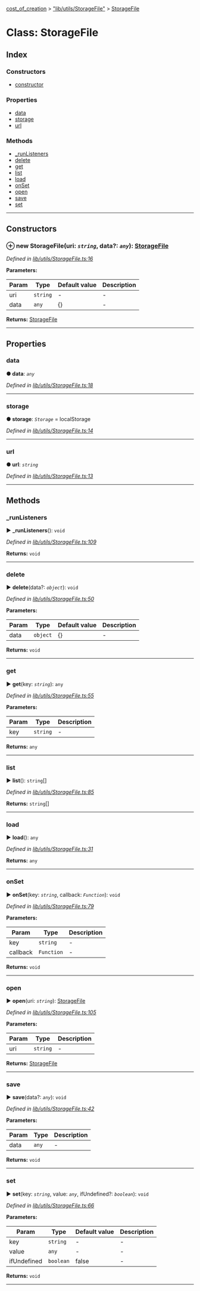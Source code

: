 [cost_of_creation](../README.md) > ["lib/utils/StorageFile"](../modules/_lib_utils_storagefile_.md) > [StorageFile](../classes/_lib_utils_storagefile_.storagefile.md)



# Class: StorageFile

## Index

### Constructors

* [constructor](_lib_utils_storagefile_.storagefile.md#constructor)


### Properties

* [data](_lib_utils_storagefile_.storagefile.md#data)
* [storage](_lib_utils_storagefile_.storagefile.md#storage)
* [url](_lib_utils_storagefile_.storagefile.md#url)


### Methods

* [_runListeners](_lib_utils_storagefile_.storagefile.md#_runlisteners)
* [delete](_lib_utils_storagefile_.storagefile.md#delete)
* [get](_lib_utils_storagefile_.storagefile.md#get)
* [list](_lib_utils_storagefile_.storagefile.md#list)
* [load](_lib_utils_storagefile_.storagefile.md#load)
* [onSet](_lib_utils_storagefile_.storagefile.md#onset)
* [open](_lib_utils_storagefile_.storagefile.md#open)
* [save](_lib_utils_storagefile_.storagefile.md#save)
* [set](_lib_utils_storagefile_.storagefile.md#set)



---
## Constructors
<a id="constructor"></a>


### ⊕ **new StorageFile**(uri: *`string`*, data?: *`any`*): [StorageFile](_lib_utils_storagefile_.storagefile.md)


*Defined in [lib/utils/StorageFile.ts:16](https://github.com/codeartisticninja/cost_of_creation/blob/a194b56/src/script/_classes/lib/utils/StorageFile.ts#L16)*



**Parameters:**

| Param | Type | Default value | Description |
| ------ | ------ | ------ | ------ |
| uri | `string`  | - |   - |
| data | `any`  |  {} |   - |





**Returns:** [StorageFile](_lib_utils_storagefile_.storagefile.md)

---


## Properties
<a id="data"></a>

###  data

**●  data**:  *`any`* 

*Defined in [lib/utils/StorageFile.ts:18](https://github.com/codeartisticninja/cost_of_creation/blob/a194b56/src/script/_classes/lib/utils/StorageFile.ts#L18)*





___

<a id="storage"></a>

###  storage

**●  storage**:  *`Storage`*  =  localStorage

*Defined in [lib/utils/StorageFile.ts:14](https://github.com/codeartisticninja/cost_of_creation/blob/a194b56/src/script/_classes/lib/utils/StorageFile.ts#L14)*





___

<a id="url"></a>

###  url

**●  url**:  *`string`* 

*Defined in [lib/utils/StorageFile.ts:13](https://github.com/codeartisticninja/cost_of_creation/blob/a194b56/src/script/_classes/lib/utils/StorageFile.ts#L13)*





___


## Methods
<a id="_runlisteners"></a>

###  _runListeners

► **_runListeners**(): `void`



*Defined in [lib/utils/StorageFile.ts:109](https://github.com/codeartisticninja/cost_of_creation/blob/a194b56/src/script/_classes/lib/utils/StorageFile.ts#L109)*





**Returns:** `void`





___

<a id="delete"></a>

###  delete

► **delete**(data?: *`object`*): `void`



*Defined in [lib/utils/StorageFile.ts:50](https://github.com/codeartisticninja/cost_of_creation/blob/a194b56/src/script/_classes/lib/utils/StorageFile.ts#L50)*



**Parameters:**

| Param | Type | Default value | Description |
| ------ | ------ | ------ | ------ |
| data | `object`  |  {} |   - |





**Returns:** `void`





___

<a id="get"></a>

###  get

► **get**(key: *`string`*): `any`



*Defined in [lib/utils/StorageFile.ts:55](https://github.com/codeartisticninja/cost_of_creation/blob/a194b56/src/script/_classes/lib/utils/StorageFile.ts#L55)*



**Parameters:**

| Param | Type | Description |
| ------ | ------ | ------ |
| key | `string`   |  - |





**Returns:** `any`





___

<a id="list"></a>

###  list

► **list**(): `string`[]



*Defined in [lib/utils/StorageFile.ts:85](https://github.com/codeartisticninja/cost_of_creation/blob/a194b56/src/script/_classes/lib/utils/StorageFile.ts#L85)*





**Returns:** `string`[]





___

<a id="load"></a>

###  load

► **load**(): `any`



*Defined in [lib/utils/StorageFile.ts:31](https://github.com/codeartisticninja/cost_of_creation/blob/a194b56/src/script/_classes/lib/utils/StorageFile.ts#L31)*





**Returns:** `any`





___

<a id="onset"></a>

###  onSet

► **onSet**(key: *`string`*, callback: *`Function`*): `void`



*Defined in [lib/utils/StorageFile.ts:79](https://github.com/codeartisticninja/cost_of_creation/blob/a194b56/src/script/_classes/lib/utils/StorageFile.ts#L79)*



**Parameters:**

| Param | Type | Description |
| ------ | ------ | ------ |
| key | `string`   |  - |
| callback | `Function`   |  - |





**Returns:** `void`





___

<a id="open"></a>

###  open

► **open**(uri: *`string`*): [StorageFile](_lib_utils_storagefile_.storagefile.md)



*Defined in [lib/utils/StorageFile.ts:105](https://github.com/codeartisticninja/cost_of_creation/blob/a194b56/src/script/_classes/lib/utils/StorageFile.ts#L105)*



**Parameters:**

| Param | Type | Description |
| ------ | ------ | ------ |
| uri | `string`   |  - |





**Returns:** [StorageFile](_lib_utils_storagefile_.storagefile.md)





___

<a id="save"></a>

###  save

► **save**(data?: *`any`*): `void`



*Defined in [lib/utils/StorageFile.ts:42](https://github.com/codeartisticninja/cost_of_creation/blob/a194b56/src/script/_classes/lib/utils/StorageFile.ts#L42)*



**Parameters:**

| Param | Type | Description |
| ------ | ------ | ------ |
| data | `any`   |  - |





**Returns:** `void`





___

<a id="set"></a>

###  set

► **set**(key: *`string`*, value: *`any`*, ifUndefined?: *`boolean`*): `void`



*Defined in [lib/utils/StorageFile.ts:66](https://github.com/codeartisticninja/cost_of_creation/blob/a194b56/src/script/_classes/lib/utils/StorageFile.ts#L66)*



**Parameters:**

| Param | Type | Default value | Description |
| ------ | ------ | ------ | ------ |
| key | `string`  | - |   - |
| value | `any`  | - |   - |
| ifUndefined | `boolean`  | false |   - |





**Returns:** `void`





___


